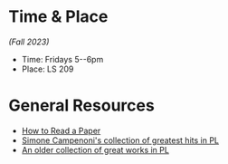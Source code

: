 # Time & Place

_(Fall 2023)_

- Time: Fridays 5--6pm
- Place: LS 209

# General Resources

- [How to Read a Paper](https://web.stanford.edu/class/ee384m/Handouts/HowtoReadPaper.pdf)
- [Simone Campenoni's collection of greatest hits in PL](https://users.cs.northwestern.edu/~simonec/ReadingClub.html#GreatPapers)
- [An older collection of great works in PL](https://www.cis.upenn.edu/~bcpierce/courses/670Fall04/GreatWorksInPL.shtml)
